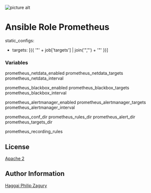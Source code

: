 ![picture alt](https://cdn.rawgit.com/fabric8io/fabric8-devops/93ca9bc/prometheus/src/main/fabric8/icon.png "Prometheus")
# Ansible Role Prometheus

static_configs:
- targets: [{{ '"' + job['targets'] | join('","') + '"' }}]


### Variables
prometheus_netdata_enabled
prometheus_netdata_targets
prometheus_netdata_interval

prometheus_blackbox_enabled
prometheus_blackbox_targets
prometheus_blackbox_interval

prometheus_alertmanager_enabled
prometheus_alertmanager_targets
prometheus_alertmanager_interval

prometheus_conf_dir
prometheus_rules_dir
prometheus_alert_dir
prometheus_targets_dir

prometheus_recording_rules

## License

[Apache 2](https://choosealicense.com/licenses/apache-2.0/)

## Author Information

[Haggai Philip Zagury](http://www.tikalk.com/devops/haggai)
